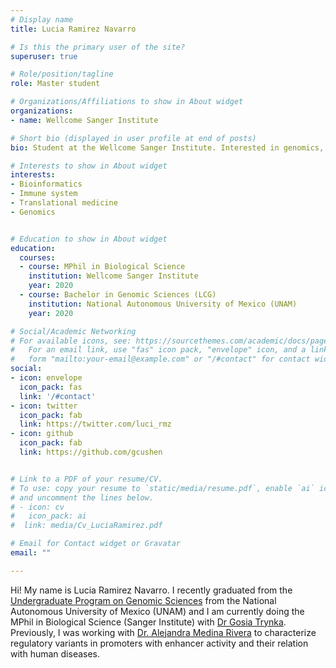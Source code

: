 ```yaml
---
# Display name
title: Lucia Ramirez Navarro

# Is this the primary user of the site?
superuser: true

# Role/position/tagline
role: Master student

# Organizations/Affiliations to show in About widget
organizations:
- name: Wellcome Sanger Institute 

# Short bio (displayed in user profile at end of posts)
bio: Student at the Wellcome Sanger Institute. Interested in genomics, bioinformatics and immune system. 

# Interests to show in About widget
interests:
- Bioinformatics
- Immune system
- Translational medicine
- Genomics 


# Education to show in About widget
education:
  courses:
  - course: MPhil in Biological Science 
    institution: Wellcome Sanger Institute 
    year: 2020
  - course: Bachelor in Genomic Sciences (LCG)
    institution: National Autonomous University of Mexico (UNAM)
    year: 2020

# Social/Academic Networking
# For available icons, see: https://sourcethemes.com/academic/docs/page-builder/#icons
#   For an email link, use "fas" icon pack, "envelope" icon, and a link in the
#   form "mailto:your-email@example.com" or "/#contact" for contact widget.
social:
- icon: envelope
  icon_pack: fas
  link: '/#contact'
- icon: twitter
  icon_pack: fab
  link: https://twitter.com/luci_rmz
- icon: github
  icon_pack: fab
  link: https://github.com/gcushen


# Link to a PDF of your resume/CV.
# To use: copy your resume to `static/media/resume.pdf`, enable `ai` icons in `params.toml`, 
# and uncomment the lines below.
# - icon: cv
#   icon_pack: ai
#  link: media/Cv_LuciaRamirez.pdf

# Email for Contact widget or Gravatar
email: ""

---
```


Hi! My name is Lucia Ramirez Navarro. I recently graduated from the [Undergraduate Program on Genomic Sciences](https://www.lcg.unam.mx/) from the National Autonomous University of Mexico (UNAM) and I am currently doing the MPhil in Biological Science (Sanger Institute) with [Dr Gosia Trynka](https://www.sanger.ac.uk/group/trynka-faculty/). Previously, I was working with [Dr. Alejandra Medina Rivera](https://liigh.unam.mx/profile/dra-alejandra-medina-rivera/) to characterize regulatory variants in promoters with enhancer activity and their relation with human diseases. 

